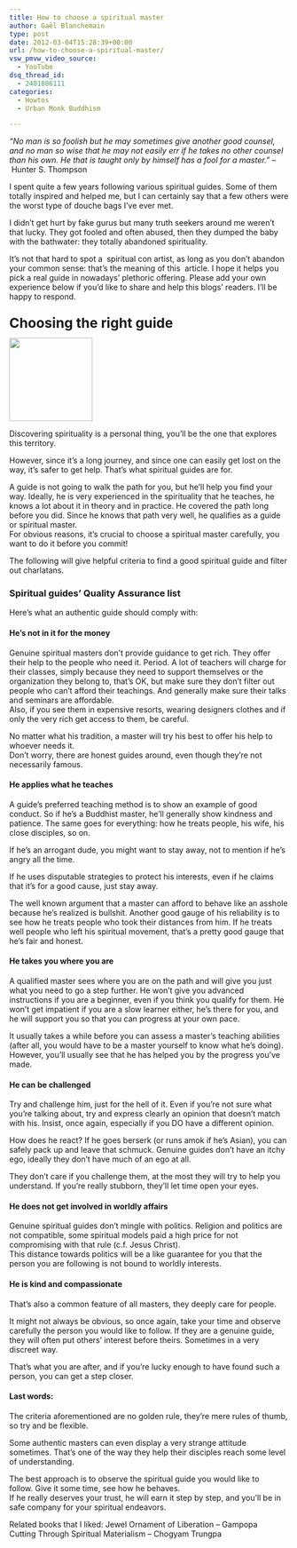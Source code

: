 ```yaml
---
title: How to choose a spiritual master
author: Gaël Blanchemain
type: post
date: 2012-03-04T15:28:39+00:00
url: /how-to-choose-a-spiritual-master/
vsw_pmvw_video_source:
  - YouTube
dsq_thread_id:
  - 2401886111
categories:
  - Howtos
  - Urban Monk Buddhism

---
```

<cite>&#8220;No man is so foolish but he may sometimes give another good counsel, and no man so wise that he may not easily err if he takes no other counsel than his own. He that is taught only by himself has a fool for a master.&#8221;</cite> &#8211; Hunter S. Thompson

I spent quite a few years following various spiritual guides. Some of them totally inspired and helped me, but I can certainly say that a few others were the worst type of douche bags I&#8217;ve ever met.

I didn&#8217;t get hurt by fake gurus but many truth seekers around me weren&#8217;t that lucky. They got fooled and often abused, then they dumped the baby with the bathwater: they totally abandoned spirituality.

It&#8217;s not that hard to spot a  spiritual con artist, as long as you don&#8217;t abandon your common sense: that&#8217;s the meaning of this  article. I hope it helps you pick a real guide in nowadays&#8217; plethoric offering. Please add your own experience below if you&#8217;d like to share and help this blogs&#8217; readers. I&#8217;ll be happy to respond.

## <span style="font-size: 1.17em; line-height: 19px;">Choosing the right guide</span>

<a href="http://www.gr0wing.com/?attachment_id=236" rel="attachment wp-att-236"><img class="size-thumbnail wp-image-236 alignleft" title="Being led VS being had" alt="" src="http://www.gr0wing.com/wp-content/uploads/2012/02/walking-hand-in-hand-150x150.jpg" width="150" height="150" srcset="https://www.gr0wing.com/wp-content/uploads/2012/02/walking-hand-in-hand-150x150.jpg 150w, https://www.gr0wing.com/wp-content/uploads/2012/02/walking-hand-in-hand.jpg 300w" sizes="(max-width: 150px) 100vw, 150px" /></a>

Discovering spirituality is a personal thing, you&#8217;ll be the one that explores this territory.

However, since it&#8217;s a long journey, and since one can easily get lost on the way, it&#8217;s safer to get help. That&#8217;s what spiritual guides are for.

A guide is not going to walk the path for you, but he&#8217;ll help you find your way. Ideally, he is very experienced in the spirituality that he teaches, he knows a lot about it in theory and in practice. He covered the path long before you did. Since he knows that path very well, he qualifies as a guide or spiritual master.  
For obvious reasons, it&#8217;s crucial to choose a spiritual master carefully, you want to do it before you commit!

The following will give helpful criteria to find a good spiritual guide and filter out charlatans.

### Spiritual guides&#8217; Quality Assurance list

Here&#8217;s what an authentic guide should comply with:

<!--more-->

#### He&#8217;s not in it for the money

Genuine spiritual masters don&#8217;t provide guidance to get rich. They offer their help to the people who need it. Period. A lot of teachers will charge for their classes, simply because they need to support themselves or the organization they belong to, that&#8217;s OK, but make sure they don&#8217;t filter out people who can&#8217;t afford their teachings. And generally make sure their talks and seminars are affordable.  
Also, if you see them in expensive resorts, wearing designers clothes and if only the very rich get access to them, be careful.

No matter what his tradition, a master will try his best to offer his help to whoever needs it.  
Don&#8217;t worry, there are honest guides around, even though they&#8217;re not necessarily famous.

#### He applies what he teaches

A guide&#8217;s preferred teaching method is to show an example of good conduct. So if he&#8217;s a Buddhist master, he&#8217;ll generally show kindness and patience. The same goes for everything: how he treats people, his wife, his close disciples, so on.

If he&#8217;s an arrogant dude, you might want to stay away, not to mention if he&#8217;s angry all the time.

If he uses disputable strategies to protect his interests, even if he claims that it&#8217;s for a good cause, just stay away.

The well known argument that a master can afford to behave like an asshole because he&#8217;s realized is bullshit. Another good gauge of his reliability is to see how he treats people who took their distances from him. If he treats well people who left his spiritual movement, that&#8217;s a pretty good gauge that he&#8217;s fair and honest.

#### He takes you where you are

A qualified master sees where you are on the path and will give you just what you need to go a step further. He won&#8217;t give you advanced instructions if you are a beginner, even if you think you qualify for them. He won&#8217;t get impatient if you are a slow learner either, he&#8217;s there for you, and he will support you so that you can progress at your own pace.

It usually takes a while before you can assess a master&#8217;s teaching abilities (after all, you would have to be a master yourself to know what he&#8217;s doing). However, you&#8217;ll usually see that he has helped you by the progress you&#8217;ve made.

#### He can be challenged

Try and challenge him, just for the hell of it. Even if you&#8217;re not sure what you&#8217;re talking about, try and express clearly an opinion that doesn&#8217;t match with his. Insist, once again, especially if you DO have a different opinion.

How does he react? If he goes berserk (or runs amok if he&#8217;s Asian), you can safely pack up and leave that schmuck. Genuine guides don&#8217;t have an itchy ego, ideally they don&#8217;t have much of an ego at all.

They don&#8217;t care if you challenge them, at the most they will try to help you understand. If you&#8217;re really stubborn, they&#8217;ll let time open your eyes.

#### He does not get involved in worldly affairs

Genuine spiritual guides don&#8217;t mingle with politics. Religion and politics are not compatible, some spiritual models paid a high price for not compromising with that rule (c.f. Jesus Christ).  
This distance towards politics will be a like guarantee for you that the person you are following is not bound to worldly interests.

#### He is kind and compassionate

That&#8217;s also a common feature of all masters, they deeply care for people.

It might not always be obvious, so once again, take your time and observe carefully the person you would like to follow. If they are a genuine guide, they will often put others&#8217; interest before theirs. Sometimes in a very discreet way.

That&#8217;s what you are after, and if you&#8217;re lucky enough to have found such a person, you can get a step closer.

#### Last words:

The criteria aforementioned are no golden rule, they&#8217;re mere rules of thumb, so try and be flexible.

Some authentic masters can even display a very strange attitude sometimes. That&#8217;s one of the way they help their disciples reach some level of understanding.

The best approach is to observe the spiritual guide you would like to follow. Give it some time, see how he behaves.  
If he really deserves your trust, he will earn it step by step, and you&#8217;ll be in safe company for your spiritual endeavors.

Related books that I liked: Jewel Ornament of Liberation &#8211; Gampopa  
Cutting Through Spiritual Materialism &#8211; Chogyam Trungpa